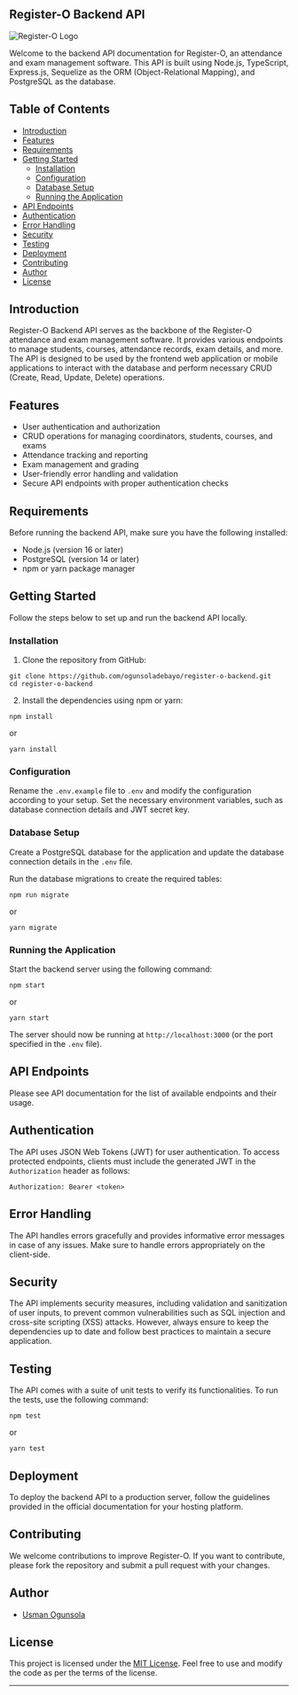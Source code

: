 ## Register-O Backend API

![Register-O Logo](https://dindikbud.demakkab.go.id/wp-content/uploads/2022/06/icon-izin-sekolah.png)

Welcome to the backend API documentation for Register-O, an attendance and exam management software. This API is built using Node.js, TypeScript, Express.js, Sequelize as the ORM (Object-Relational Mapping), and PostgreSQL as the database.

## Table of Contents

- [Introduction](#introduction)
- [Features](#features)
- [Requirements](#requirements)
- [Getting Started](#getting-started)
  - [Installation](#installation)
  - [Configuration](#configuration)
  - [Database Setup](#database-setup)
  - [Running the Application](#running-the-application)
- [API Endpoints](#api-endpoints)
- [Authentication](#authentication)
- [Error Handling](#error-handling)
- [Security](#security)
- [Testing](#testing)
- [Deployment](#deployment)
- [Contributing](#contributing)
- [Author](#author)
- [License](#license)

## Introduction

Register-O Backend API serves as the backbone of the Register-O attendance and exam management software. It provides various endpoints to manage students, courses, attendance records, exam details, and more. The API is designed to be used by the frontend web application or mobile applications to interact with the database and perform necessary CRUD (Create, Read, Update, Delete) operations.

## Features

- User authentication and authorization
- CRUD operations for managing coordinators, students, courses, and exams
- Attendance tracking and reporting
- Exam management and grading
- User-friendly error handling and validation
- Secure API endpoints with proper authentication checks

## Requirements

Before running the backend API, make sure you have the following installed:

- Node.js (version 16 or later)
- PostgreSQL (version 14 or later)
- npm or yarn package manager

## Getting Started

Follow the steps below to set up and run the backend API locally.

### Installation

1. Clone the repository from GitHub:

```
git clone https://github.com/ogunsoladebayo/register-o-backend.git
cd register-o-backend
```

2. Install the dependencies using npm or yarn:

```
npm install
```
or
```
yarn install
```

### Configuration

Rename the `.env.example` file to `.env` and modify the configuration according to your setup. Set the necessary environment variables, such as database connection details and JWT secret key.

### Database Setup

Create a PostgreSQL database for the application and update the database connection details in the `.env` file.

Run the database migrations to create the required tables:

```
npm run migrate
```
or
```
yarn migrate
```

### Running the Application

Start the backend server using the following command:

```
npm start
```
or
```
yarn start
```

The server should now be running at `http://localhost:3000` (or the port specified in the `.env` file).

## API Endpoints

Please see API documentation for the list of available endpoints and their usage.

## Authentication

The API uses JSON Web Tokens (JWT) for user authentication. To access protected endpoints, clients must include the generated JWT in the `Authorization` header as follows:

```
Authorization: Bearer <token>
```

## Error Handling

The API handles errors gracefully and provides informative error messages in case of any issues. Make sure to handle errors appropriately on the client-side.

## Security

The API implements security measures, including validation and sanitization of user inputs, to prevent common vulnerabilities such as SQL injection and cross-site scripting (XSS) attacks. However, always ensure to keep the dependencies up to date and follow best practices to maintain a secure application.

## Testing

The API comes with a suite of unit tests to verify its functionalities. To run the tests, use the following command:

```
npm test
```
or
```
yarn test
```

## Deployment

To deploy the backend API to a production server, follow the guidelines provided in the official documentation for your hosting platform.

## Contributing

We welcome contributions to improve Register-O. If you want to contribute, please fork the repository and submit a pull request with your changes.

## Author

- [Usman Ogunsola](https://github.com/ogunsoladebayo)

## License

This project is licensed under the [MIT License](https://opensource.org/licenses/MIT). Feel free to use and modify the code as per the terms of the license.

---
